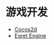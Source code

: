 # 游戏开发

- [Cocos2d](https://docs.cocos.com/creator/manual/zh/getting-started/cocos2d-x-guide.html)
- [Egret Engine](https://www.egret.com/products/engine.html)
